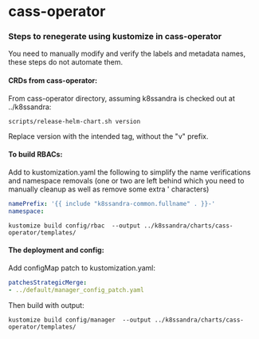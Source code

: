 # cass-operator

### Steps to renegerate using kustomize in cass-operator

You need to manually modify and verify the labels and metadata names, these steps do not automate them.

#### CRDs from cass-operator:

From cass-operator directory, assuming k8ssandra is checked out at ../k8ssandra:

```
scripts/release-helm-chart.sh version
```

Replace version with the intended tag, without the "v" prefix.

#### To build RBACs:

Add to kustomization.yaml the following to simplify the name verifications and namespace removals (one or two are left behind which you need to manually cleanup as well as remove some extra ' characters)

```yaml
namePrefix: '{{ include "k8ssandra-common.fullname" . }}-'
namespace: 
```

```
kustomize build config/rbac  --output ../k8ssandra/charts/cass-operator/templates/
```

#### The deployment and config:

Add configMap patch to kustomization.yaml:

```yaml
patchesStrategicMerge:
- ../default/manager_config_patch.yaml
```

Then build with output:

```
kustomize build config/manager  --output ../k8ssandra/charts/cass-operator/templates/
```